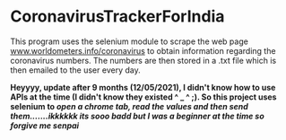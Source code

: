 # CoronavirusTrackerForIndia
This program uses the selenium module to scrape the web page www.worldometers.info/coronavirus to obtain information regarding the coronavirus numbers.
The numbers are then stored in a .txt file which is then emailed to the user every day.


**Heyyyy, update after 9 months (12/05/2021), I didn't know how to use APIs at the time (I didn't know they existed ^ _ ^ ;). So this project uses selenium to _open a chrome tab, read the values and then send them.......ikkkkkk its sooo badd but I was a beginner at the time so forgive me senpai_** 
